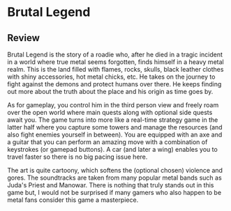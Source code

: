 # Brutal Legend

## Review

Brutal Legend is the story of a roadie who, after he died in a tragic incident in a world where true metal seems forgotten, finds himself in a heavy metal realm. This is the land filled with flames, rocks, skulls, black leather clothes with shiny accessories, hot metal chicks, etc. He takes on the journey to fight against the demons and protect humans over there. He keeps finding out more about the truth about the place and his origin as time goes by.

As for gameplay, you control him in the third person view and freely roam over the open world where main quests along with optional side quests await you. The game turns into more like a real-time strategy game in the latter half where you capture some towers and manage the resources (and also fight enemies yourself in between). You are equipped with an axe and a guitar that you can perform an amazing move with a combination of keystrokes (or gamepad buttons). A car (and later a wing) enables you to travel faster so there is no big pacing issue here.

The art is quite cartoony, which softens the (optional chosen) violence and gores. The soundtracks are taken from many popular metal bands such as Juda's Priest and Manowar. There is nothing that truly stands out in this game but, I would not be surprised if many gamers who also happen to be metal fans consider this game a masterpiece.
